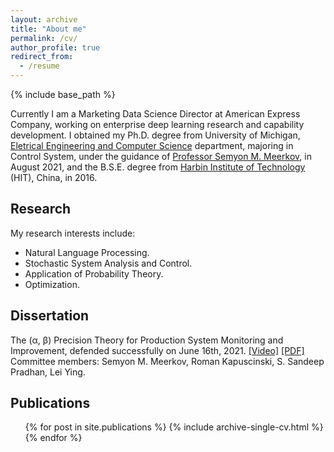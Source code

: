 ```yaml
---
layout: archive
title: "About me"
permalink: /cv/
author_profile: true
redirect_from:
  - /resume
---
```


{% include base_path %}

Currently I am a Marketing Data Science Director at American Express Company, working on enterprise deep learning research and capability development. I obtained my Ph.D. degree from University of Michigan, [Eletrical Engineering and Computer Science](https://eecs.engin.umich.edu/) department, majoring in Control System, under the guidance of [Professor Semyon M. Meerkov](https://eecs.engin.umich.edu/people/meerkov-semyon-m/), in August 2021, and the B.S.E. degree from [Harbin Institute of Technology](http://en.hit.edu.cn/) (HIT), China, in 2016.


## Research

My research interests include:
* Natural Language Processing.
* Stochastic System Analysis and Control.
* Application of Probability Theory.
* Optimization.
  

## Dissertation

The (&alpha;, &beta;) Precision Theory for Production System Monitoring and Improvement, defended successfully on June 16th, 2021. [[Video]](https://youtu.be/bXkVGuTwRiY?si=57wng7QdGf_C-qea) [[PDF]](https://deepblue.lib.umich.edu/bitstream/handle/2027.42/169726/kangliu_1.pdf?sequence=1) Committee members: Semyon M. Meerkov, Roman Kapuscinski, S. Sandeep Pradhan, Lei Ying.


## Publications
  <ul>{% for post in site.publications %}
    {% include archive-single-cv.html %}
  {% endfor %}</ul>
